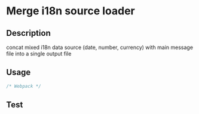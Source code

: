 # Merge i18n source loader

## Description
 concat mixed i18n data source (date, number, currency) with main message file into a single output file
 
## Usage

```javascript
/* Webpack */

```


## Test